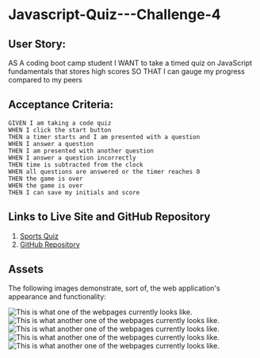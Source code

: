 # Javascript-Quiz---Challenge-4

## User Story: 
AS A coding boot camp student
I WANT to take a timed quiz on JavaScript fundamentals that stores high scores
SO THAT I can gauge my progress compared to my peers

## Acceptance Criteria:

```
GIVEN I am taking a code quiz
WHEN I click the start button
THEN a timer starts and I am presented with a question
WHEN I answer a question
THEN I am presented with another question
WHEN I answer a question incorrectly
THEN time is subtracted from the clock
WHEN all questions are answered or the timer reaches 0
THEN the game is over
WHEN the game is over
THEN I can save my initials and score
```

## Links to Live Site and GitHub Repository
1. [Sports Quiz](https://register-grant.github.io/Challenge-4-Javascript-Quiz/)
2. [GitHub Repository](https://github.com/Register-Grant/Challenge-4-Javascript-Quiz)

## Assets
The following images demonstrate, sort of, the web application's appearance and functionality:

![This is what one of the webpages currently looks like.](.assets/images/quiz_start_screenshot.png)
![This is what another one of the webpages currently looks like.](.assets/images/question_with_score_progress_and_timer_screenshot.png)
![This is what another one of the webpages currently looks like.](.assets/images/score_and_username_input_screenshot.png)
![This is what another one of the webpages currently looks like.](.assets/images/high_scores_list_screenshot.png)
![This is what another one of the webpages currently looks like.](.assets/images/time_ran_out_loser_screenshot.png)

